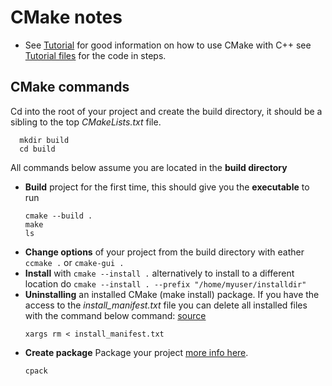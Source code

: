 # CMake notes

- See [Tutorial] for good information on how to use CMake with C++ see [Tutorial files] for the code in steps.

## CMake commands

Cd into the root of your project and create the build directory, it should  be a sibling to the top *CMakeLists.txt* file.
```
  mkdir build
  cd build
```
All commands below assume you are located in the **build directory**

- **Build** project for the first time, this should give you the **executable** to run
  ```
  cmake --build .
  make
  ls
  ```
- **Change options** of your project from the build directory with eather `ccmake .` or `cmake-gui .`
- **Install** with `cmake --install .` alternatively to install to a different location do `cmake --install . --prefix "/home/myuser/installdir"`
- **Uninstalling** an installed CMake (make install) package.  If you have the access to the *install_manifest.txt* file you can delete all installed files with the command below command:       [source]
  ```
  xargs rm < install_manifest.txt
  ```
- **Create package** Package your project [more info here].
  ```
  cpack
  ```

 
  
[more info here]: https://cmake.org/cmake/help/latest/guide/tutorial/Packaging%20an%20Installer.html
[source]: https://stackoverflow.com/questions/41471620/cmake-support-make-uninstall#answer-44649542
[Tutorial]: https://cmake.org/cmake/help/latest/guide/tutorial/index.html#
[Tutorial files]: https://gitlab.kitware.com/cmake/cmake/-/tree/master/Help/guide/tutorial
